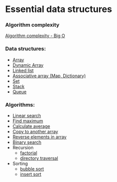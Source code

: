 # Essential data structures

### Algorithm complexity
[Algorithm complexity - Big O](/bigo.html)

### Data structures:
- [Array](/array.html) 
- [Dynamic Array](/dynamic-array.html)
- [Linked list](/linkedlist.html)
- [Associative array (Map, Dictionary)](/map.html)
- [Set](/set.html) 
- [Stack](/stack.html)
- [Queue](/queue.html)

### Algorithms:

- [Linear search](/linear-search.html) 
- [Find maximum](/find-maximum.html)
- [Calculate average](/average.html)
- [Copy to another array](/copy-array.html)
- [Reverse elements in array](/reverse-array.html)
- [Binary search](/binary-search.html)
- Recursion
  - [factorial](/recursive-factorial.html)
  - [directory traversal](recursive-directory-traversal.html)
- Sorting
  - [bubble sort](bubble-sort.html)
  - [insert sort](insert-sort.html)






